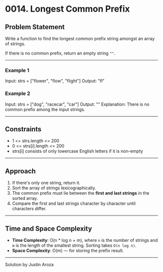 # 0014. Longest Common Prefix

## Problem Statement

Write a function to find the longest common prefix string amongst an array of strings.

If there is no common prefix, return an empty string `""`.

---

### Example 1

Input: strs = ["flower", "flow", "flight"]
Output: "fl"

### Example 2

Input: strs = ["dog", "racecar", "car"]
Output: ""
Explanation: There is no common prefix among the input strings.

---

## Constraints

- 1 <= strs.length <= 200
- 0 <= strs[i].length <= 200
- strs[i] consists of only lowercase English letters if it is non-empty

---

## Approach

1. If there's only one string, return it.
2. Sort the array of strings lexicographically.
3. The common prefix must lie between the **first and last strings** in the sorted array.
4. Compare the first and last strings character by character until characters differ.

---

## Time and Space Complexity

- **Time Complexity**: O(n \* log n + m), where `n` is the number of strings and `m` is the length of the smallest string. Sorting takes `O(n log n)`.
- **Space Complexity**: O(m) — for storing the prefix result.

---

Solution by Justin Aroza
